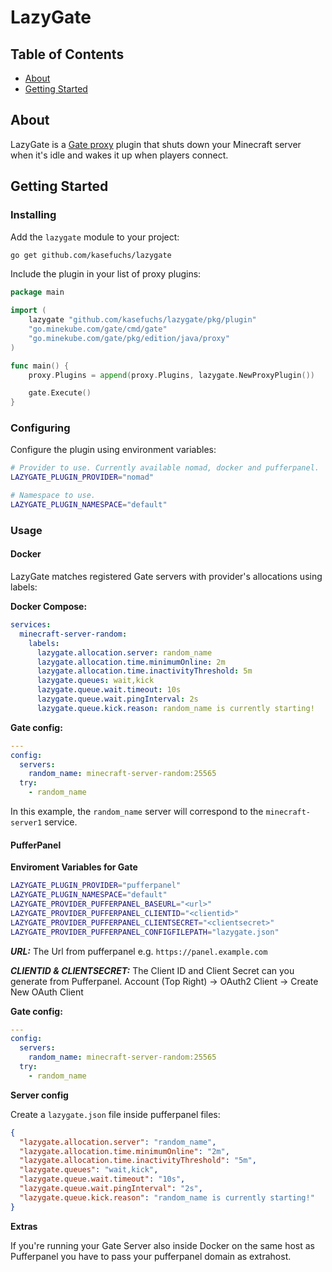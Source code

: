 # LazyGate

## Table of Contents

- [About](#about)
- [Getting Started](#getting_started)

## About <a name = "about"></a>

LazyGate is a [Gate proxy](https://github.com/minekube/gate) plugin that shuts down your Minecraft server when it's idle
and wakes it up when players connect.

## Getting Started <a name = "getting_started"></a>

### Installing

Add the `lazygate` module to your project:

```sh
go get github.com/kasefuchs/lazygate
```

Include the plugin in your list of proxy plugins:

```go
package main

import (
	lazygate "github.com/kasefuchs/lazygate/pkg/plugin"
	"go.minekube.com/gate/cmd/gate"
	"go.minekube.com/gate/pkg/edition/java/proxy"
)

func main() {
	proxy.Plugins = append(proxy.Plugins, lazygate.NewProxyPlugin())

	gate.Execute()
}
```

### Configuring

Configure the plugin using environment variables:

```sh
# Provider to use. Currently available nomad, docker and pufferpanel.
LAZYGATE_PLUGIN_PROVIDER="nomad"

# Namespace to use.
LAZYGATE_PLUGIN_NAMESPACE="default"
```

### Usage

#### Docker

LazyGate matches registered Gate servers with provider's allocations using labels:

**Docker Compose:**

```yaml
services:
  minecraft-server-random:
    labels:
      lazygate.allocation.server: random_name
      lazygate.allocation.time.minimumOnline: 2m
      lazygate.allocation.time.inactivityThreshold: 5m
      lazygate.queues: wait,kick
      lazygate.queue.wait.timeout: 10s
      lazygate.queue.wait.pingInterval: 2s
      lazygate.queue.kick.reason: random_name is currently starting!
```

**Gate config:**

```yaml
---
config:
  servers:
    random_name: minecraft-server-random:25565
  try:
    - random_name
```

In this example, the `random_name` server will correspond to the `minecraft-server1` service.

#### PufferPanel

**Enviroment Variables for Gate**

```sh
LAZYGATE_PLUGIN_PROVIDER="pufferpanel"
LAZYGATE_PLUGIN_NAMESPACE="default"
LAZYGATE_PROVIDER_PUFFERPANEL_BASEURL="<url>"
LAZYGATE_PROVIDER_PUFFERPANEL_CLIENTID="<clientid>"
LAZYGATE_PROVIDER_PUFFERPANEL_CLIENTSECRET="<clientsecret>"
LAZYGATE_PROVIDER_PUFFERPANEL_CONFIGFILEPATH="lazygate.json"
```

**_URL:_** The Url from pufferpanel e.g. `https://panel.example.com`

**_CLIENTID & CLIENTSECRET:_** The Client ID and Client Secret can you generate from Pufferpanel. Account (Top Right) -> OAuth2 Client -> Create New OAuth Client

**Gate config:**

```yaml
---
config:
  servers:
    random_name: minecraft-server-random:25565
  try:
    - random_name
```

**Server config**

Create a `lazygate.json` file inside pufferpanel files:

```json
{
  "lazygate.allocation.server": "random_name",
  "lazygate.allocation.time.minimumOnline": "2m",
  "lazygate.allocation.time.inactivityThreshold": "5m",
  "lazygate.queues": "wait,kick",
  "lazygate.queue.wait.timeout": "10s",
  "lazygate.queue.wait.pingInterval": "2s",
  "lazygate.queue.kick.reason": "random_name is currently starting!"
}
```

**Extras**

If you're running your Gate Server also inside Docker on the same host as Pufferpanel you have to pass your pufferpanel domain as extrahost.
